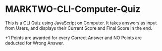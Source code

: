 # MARKTWO-CLI-Computer-Quiz

This is a CLI Quiz using JavaScript on Computer.
It takes answers as input from Users, and displays their Current Score and Final Score in the end.

+1 Points are awarded for every Correct Answer and
NO Points are deducted for Wrong Answer.

